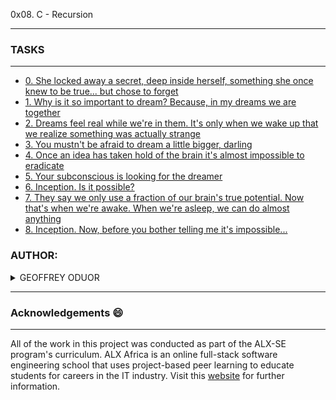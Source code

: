 0x08. C - Recursion

---
### TASKS

---

- [0. She locked away a secret, deep inside herself, something she once knew to be true... but chose to forget](0-puts_recursion.c)
- [1. Why is it so important to dream? Because, in my dreams we are together](1-print_rev_recursion.c)
- [2. Dreams feel real while we're in them. It's only when we wake up that we realize something was actually strange](2-strlen_recursion.c)
- [3. You mustn't be afraid to dream a little bigger, darling](3-factorial.c)
- [4. Once an idea has taken hold of the brain it's almost impossible to eradicate](4-pow_recursion.c)
- [5. Your subconscious is looking for the dreamer](5-sqrt_recursion.c)
- [6. Inception. Is it possible?](6-is_prime_number.c)
- [7. They say we only use a fraction of our brain's true potential. Now that's when we're awake. When we're asleep, we can do almost anything](100-is_palindrome.c)
- [8. Inception. Now, before you bother telling me it's impossible...](101-wildcmp.c)


### AUTHOR:
<details>
    <summary>GEOFFREY ODUOR</summary>
    <ul>
        <li>
            <a href="https://github.com/luckyhope1">Github</a>
        </li>
        <li>
            <a href="https://twitter.com/TomGeoffry">Twitter</a>
        </li>
        <li>
            <a href="https://geoffrytom@gmail.com">e-mail</a>
        </li>
    </ul>
</details>

---

### Acknowledgements  :smile:
___
All of the work in this project was conducted as part of the ALX-SE program's curriculum. ALX Africa is an online full-stack software engineering school that uses project-based peer learning to educate students for careers in the IT industry. Visit this <a href="https://www.alxafrica.com/software-engineering-2022">website</a> for further information.
